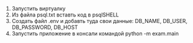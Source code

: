 1. Запустить виртуалку
2. Из файла psql.txt вставть код в psqlSHELL
3. Создать файл .env и добавть туда свои данные: DB_NAME, DB_USER, DB_PASSWORD, DB_HOST
4. Запустить приложение в консали командой python -m exam.main
